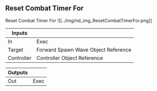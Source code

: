 ## Reset Combat Timer For
Reset Combat Timer For
![[../img/nd_img_ResetCombatTimerFor.png]]

|Inputs||
|--|--|
| In | Exec |
| Target | Forward Spawn Wave Object Reference |
| Controller | Controller Object Reference |

|Outputs||
|--|--|
| Out | Exec |
